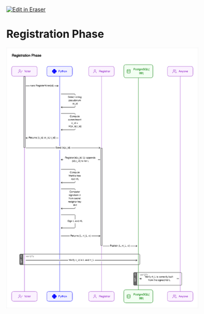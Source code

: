 <p><a target="_blank" href="https://app.eraser.io/workspace/Y02McXReKT9ixBjWymrJ" id="edit-in-eraser-github-link"><img alt="Edit in Eraser" src="https://firebasestorage.googleapis.com/v0/b/second-petal-295822.appspot.com/o/images%2Fgithub%2FOpen%20in%20Eraser.svg?alt=media&amp;token=968381c8-a7e7-472a-8ed6-4a6626da5501"></a></p>

# Registration Phase
![Registration](/.eraser/Y02McXReKT9ixBjWymrJ___lqrF2i07Z8W7Qv7K4pe5Hkyjfqc2___---figure---4jv8ZlpWm1jjSjmef6w9f---figure---pub1HWFr6m6BbspRVL8Fow.png "Registration")




<!--- Eraser file: https://app.eraser.io/workspace/Y02McXReKT9ixBjWymrJ --->